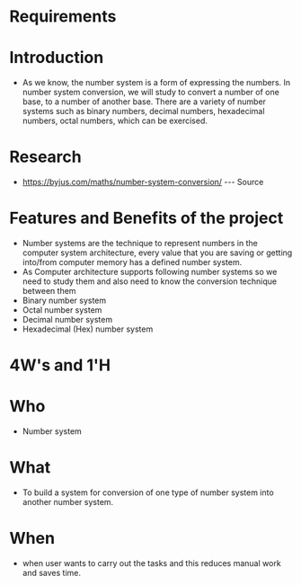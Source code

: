 # Requirements
# Introduction
* As we know, the number system is a form of expressing the numbers. In number system conversion, we will study to convert a number of one base, to a number of another base. There are a variety of number systems such as binary numbers, decimal numbers, hexadecimal numbers, octal numbers, which can be exercised.

# Research
* https://byjus.com/maths/number-system-conversion/ --- Source
# Features and Benefits of the project
*  Number systems are the technique to represent numbers in the computer system architecture, every value that you are saving or getting into/from computer memory has a defined number system.
*  As Computer architecture supports following number systems so we need to study them and also need to know the conversion technique between them
*  Binary number system
* Octal number system
* Decimal number system
* Hexadecimal (Hex) number system
# 4W's and 1'H
# Who
* Number system
# What
* To build a system for conversion of one type of number system into another number system.
# When
* when user wants to carry out the tasks and this reduces manual work and saves time.

